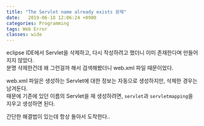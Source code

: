 ```yaml
---
title: "The Servlet name already exists 문제"
date:   2019-06-18 12:06:24 +0900
categories: Programming
tags: Web Error
classes: wide
---
```


eclipse IDE에서 Servlet을 삭제하고, 다시 작성하려고 했더니 이미 존재한다며 만들어지지 않았다.  
분명 삭제한건데 왜 그런걸까 해서 검색해봤더니 web.xml 파일 때문이었다.  
  
web.xml 파일은 생성하는 Servlet에 대한 정보는 자동으로 생성하지만, 삭제한 경우는 남겨둔다.  
때문에 기존에 있던 이름의 Servlet을 재 생성하려면, `servlet`과 `servletmapping`을 지우고 생성하면 된다.  
  
간단한 해결법이 있는데 항상 돌아서 도착한다..  